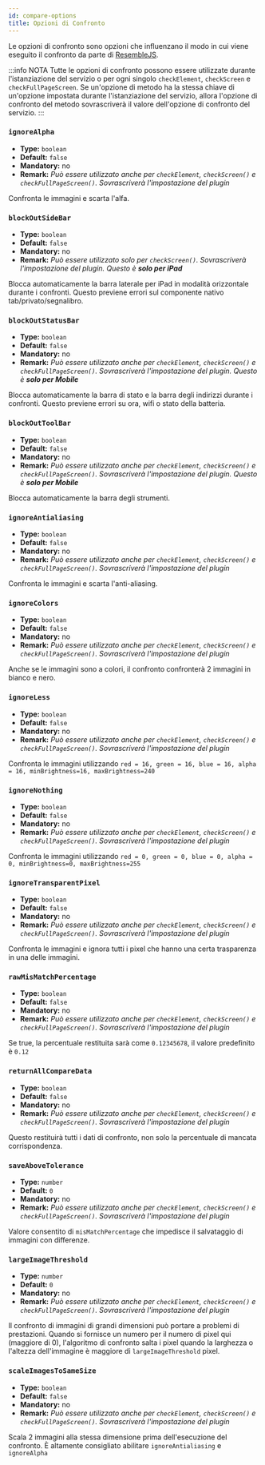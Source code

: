```yaml
---
id: compare-options
title: Opzioni di Confronto
---
```


Le opzioni di confronto sono opzioni che influenzano il modo in cui viene eseguito il confronto da parte di [ResembleJS](https://github.com/Huddle/Resemble.js).

:::info NOTA
Tutte le opzioni di confronto possono essere utilizzate durante l'istanziazione del servizio o per ogni singolo `checkElement`, `checkScreen` e `checkFullPageScreen`. Se un'opzione di metodo ha la stessa chiave di un'opzione impostata durante l'istanziazione del servizio, allora l'opzione di confronto del metodo sovrascriverà il valore dell'opzione di confronto del servizio.
:::

### `ignoreAlpha`

-   **Type:** `boolean`
-   **Default:** `false`
-   **Mandatory:** no
-   **Remark:** _Può essere utilizzato anche per `checkElement`, `checkScreen()` e `checkFullPageScreen()`. Sovrascriverà l'impostazione del plugin_

Confronta le immagini e scarta l'alfa.

### `blockOutSideBar`

-   **Type:** `boolean`
-   **Default:** `false`
-   **Mandatory:** no
-   **Remark:** _Può essere utilizzato solo per `checkScreen()`. Sovrascriverà l'impostazione del plugin. Questo è **solo per iPad**_

Blocca automaticamente la barra laterale per iPad in modalità orizzontale durante i confronti. Questo previene errori sul componente nativo tab/privato/segnalibro.

### `blockOutStatusBar`

-   **Type:** `boolean`
-   **Default:** `false`
-   **Mandatory:** no
-   **Remark:** _Può essere utilizzato anche per `checkElement`, `checkScreen()` e `checkFullPageScreen()`. Sovrascriverà l'impostazione del plugin. Questo è **solo per Mobile**_

Blocca automaticamente la barra di stato e la barra degli indirizzi durante i confronti. Questo previene errori su ora, wifi o stato della batteria.

### `blockOutToolBar`

-   **Type:** `boolean`
-   **Default:** `false`
-   **Mandatory:** no
-   **Remark:** _Può essere utilizzato anche per `checkElement`, `checkScreen()` e `checkFullPageScreen()`. Sovrascriverà l'impostazione del plugin. Questo è **solo per Mobile**_

Blocca automaticamente la barra degli strumenti.

### `ignoreAntialiasing`

-   **Type:** `boolean`
-   **Default:** `false`
-   **Mandatory:** no
-   **Remark:** _Può essere utilizzato anche per `checkElement`, `checkScreen()` e `checkFullPageScreen()`. Sovrascriverà l'impostazione del plugin_

Confronta le immagini e scarta l'anti-aliasing.

### `ignoreColors`

-   **Type:** `boolean`
-   **Default:** `false`
-   **Mandatory:** no
-   **Remark:** _Può essere utilizzato anche per `checkElement`, `checkScreen()` e `checkFullPageScreen()`. Sovrascriverà l'impostazione del plugin_

Anche se le immagini sono a colori, il confronto confronterà 2 immagini in bianco e nero.

### `ignoreLess`

-   **Type:** `boolean`
-   **Default:** `false`
-   **Mandatory:** no
-   **Remark:** _Può essere utilizzato anche per `checkElement`, `checkScreen()` e `checkFullPageScreen()`. Sovrascriverà l'impostazione del plugin_

Confronta le immagini utilizzando `red = 16, green = 16, blue = 16, alpha = 16, minBrightness=16, maxBrightness=240`

### `ignoreNothing`

-   **Type:** `boolean`
-   **Default:** `false`
-   **Mandatory:** no
-   **Remark:** _Può essere utilizzato anche per `checkElement`, `checkScreen()` e `checkFullPageScreen()`. Sovrascriverà l'impostazione del plugin_

Confronta le immagini utilizzando `red = 0, green = 0, blue = 0, alpha = 0, minBrightness=0, maxBrightness=255`

### `ignoreTransparentPixel`

-   **Type:** `boolean`
-   **Default:** `false`
-   **Mandatory:** no
-   **Remark:** _Può essere utilizzato anche per `checkElement`, `checkScreen()` e `checkFullPageScreen()`. Sovrascriverà l'impostazione del plugin_

Confronta le immagini e ignora tutti i pixel che hanno una certa trasparenza in una delle immagini.

### `rawMisMatchPercentage`

-   **Type:** `boolean`
-   **Default:** `false`
-   **Mandatory:** no
-   **Remark:** _Può essere utilizzato anche per `checkElement`, `checkScreen()` e `checkFullPageScreen()`. Sovrascriverà l'impostazione del plugin_

Se true, la percentuale restituita sarà come `0.12345678`, il valore predefinito è `0.12`

### `returnAllCompareData`

-   **Type:** `boolean`
-   **Default:** `false`
-   **Mandatory:** no
-   **Remark:** _Può essere utilizzato anche per `checkElement`, `checkScreen()` e `checkFullPageScreen()`. Sovrascriverà l'impostazione del plugin_

Questo restituirà tutti i dati di confronto, non solo la percentuale di mancata corrispondenza.

### `saveAboveTolerance`

-   **Type:** `number`
-   **Default:** `0`
-   **Mandatory:** no
-   **Remark:** _Può essere utilizzato anche per `checkElement`, `checkScreen()` e `checkFullPageScreen()`. Sovrascriverà l'impostazione del plugin_

Valore consentito di `misMatchPercentage` che impedisce il salvataggio di immagini con differenze.

### `largeImageThreshold`

-   **Type:** `number`
-   **Default:** `0`
-   **Mandatory:** no
-   **Remark:** _Può essere utilizzato anche per `checkElement`, `checkScreen()` e `checkFullPageScreen()`. Sovrascriverà l'impostazione del plugin_

Il confronto di immagini di grandi dimensioni può portare a problemi di prestazioni.
Quando si fornisce un numero per il numero di pixel qui (maggiore di 0), l'algoritmo di confronto salta i pixel quando la larghezza o l'altezza dell'immagine è maggiore di `largeImageThreshold` pixel.

### `scaleImagesToSameSize`

-   **Type:** `boolean`
-   **Default:** `false`
-   **Mandatory:** no
-   **Remark:** _Può essere utilizzato anche per `checkElement`, `checkScreen()` e `checkFullPageScreen()`. Sovrascriverà l'impostazione del plugin_

Scala 2 immagini alla stessa dimensione prima dell'esecuzione del confronto. È altamente consigliato abilitare `ignoreAntialiasing` e `ignoreAlpha`